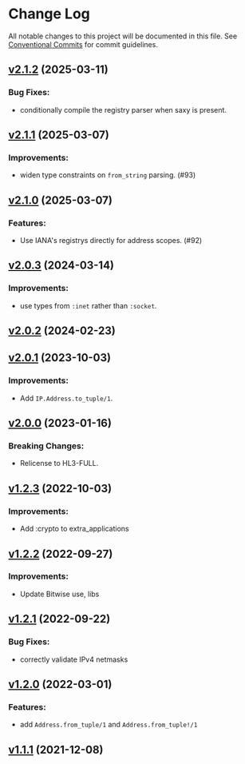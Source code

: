 # Change Log

All notable changes to this project will be documented in this file.
See [Conventional Commits](Https://conventionalcommits.org) for commit guidelines.

<!-- changelog -->

## [v2.1.2](https://harton.dev/james/ip/compare/v2.1.1...v2.1.2) (2025-03-11)




### Bug Fixes:

* conditionally compile the registry parser when saxy is present.

## [v2.1.1](https://harton.dev/james/ip/compare/v2.1.0...v2.1.1) (2025-03-07)




### Improvements:

* widen type constraints on `from_string` parsing. (#93)

## [v2.1.0](https://harton.dev/james/ip/compare/v2.0.3...v2.1.0) (2025-03-07)




### Features:

* Use IANA's registrys directly for address scopes. (#92)

## [v2.0.3](https://harton.dev/james/ip/compare/v2.0.2...v2.0.3) (2024-03-14)




### Improvements:

* use types from `:inet` rather than `:socket`.

## [v2.0.2](https://harton.dev/james/ip/compare/v2.0.1...v2.0.2) (2024-02-23)




## [v2.0.1](https://harton.dev/james/ip/compare/v2.0.0...v2.0.1) (2023-10-03)

### Improvements:

- Add `IP.Address.to_tuple/1`.

## [v2.0.0](https://harton.dev/james/ip/compare/v1.2.3...v2.0.0) (2023-01-16)

### Breaking Changes:

- Relicense to HL3-FULL.

## [v1.2.3](https://harton.dev/james/ip/compare/v1.2.2...v1.2.3) (2022-10-03)

### Improvements:

- Add :crypto to extra_applications

## [v1.2.2](https://harton.dev/james/ip/compare/v1.2.1...v1.2.2) (2022-09-27)

### Improvements:

- Update Bitwise use, libs

## [v1.2.1](https://harton.dev/james/ip/compare/v1.2.0...v1.2.1) (2022-09-22)

### Bug Fixes:

- correctly validate IPv4 netmasks

## [v1.2.0](https://harton.dev/james/ip/compare/v1.1.1...v1.2.0) (2022-03-01)

### Features:

- add `Address.from_tuple/1` and `Address.from_tuple!/1`

## [v1.1.1](https://harton.dev/james/ip/compare/v1.1.1...v1.1.1) (2021-12-08)

